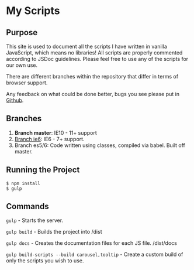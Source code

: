 # My Scripts

## Purpose
This site is used to document all the scripts I have written in vanilla JavaScript,
which means no libraries! All scripts are properly commented according to JSDoc guidelines.
Please feel free to use any of the scripts for our own use.

There are different branches within the repository that differ in terms of browser support.

Any feedback on what could be done better, bugs you see please put in [Github](https://github.com/mikewgd/my-js/issues).

## Branches
1. **Branch master**: IE10 - 11+ support
2. [Branch ie6](https://github.com/mikewgd/my-js/tree/ie67): IE6 - 7+ support.
3. Branch es5/6: Code written using classes, compiled via babel. Built off master.

## Running the Project
```
$ npm install
$ gulp
```

## Commands
`gulp` - Starts the server.

`gulp build` - Builds the project into /dist

`gulp docs` - Creates the documentation files for each JS file. /dist/docs

`gulp build-scripts --build carousel,tooltip` - Create a custom build of only the scripts you wish to use.
